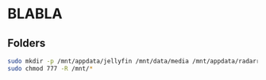 # BLABLA

## Folders

```bash
sudo mkdir -p /mnt/appdata/jellyfin /mnt/data/media /mnt/appdata/radarr /mnt/data/downloads /mnt/appdata/transmission
sudo chmod 777 -R /mnt/*
```
